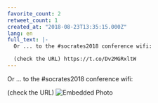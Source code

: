 ```yaml
---
favorite_count: 2
retweet_count: 1
created_at: "2018-08-23T13:35:15.000Z"
lang: en
full_text: |-
  Or ... to the #socrates2018 conference wifi:

  (check the URL) https://t.co/Dv2MGRxltW
---
```


Or ... to the #socrates2018 conference wifi:

(check the URL)
![Embedded Photo](https://twitter-media-coderbyheart.s3.eu-north-1.amazonaws.com/1032622297314680832-DlScenGXcAEbB4b.jpg)
